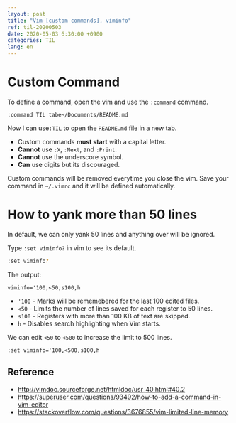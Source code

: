 ```yaml
---
layout: post 
title: "Vim [custom commands], viminfo"
ref: til-20200503
date: 2020-05-03 6:30:00 +0900
categories: TIL
lang: en
---
```


# Custom Command

To define a command, open the vim and use the `:command` command.
```
:command TIL tabe~/Documents/README.md
```

Now I can use`:TIL` to open the `README.md` file in a new tab.

- Custom commands **must start** with a capital letter.
- **Cannot** use `:X`, `:Next`, and `:Print`.
- **Cannot** use the underscore symbol.
- **Can** use digits but its discouraged.

Custom commands will be removed everytime you close the vim.
Save your command in `~/.vimrc` and it will be defined automatically. 

# How to yank more than 50 lines

In default, we can only yank 50 lines and anything over will be ignored.

Type `:set viminfo?` in vim to see its default. 

```bash
:set viminfo?
```
The output:
```
viminfo='100,<50,s100,h
```
- `'100` - Marks will be rememebered for the last 100 edited files.
- `<50` - Limits the number of lines saved for each register to 50 lines.
- `s100` - Registers with more than 100 KB of text are skipped.
- `h` - Disables search highlighting when Vim starts.

We can edit `<50` to `<500` to increase the limit to 500 lines.

```
:set viminfo='100,<500,s100,h
```
## Reference
- http://vimdoc.sourceforge.net/htmldoc/usr_40.html#40.2
- https://superuser.com/questions/93492/how-to-add-a-command-in-vim-editor
- https://stackoverflow.com/questions/3676855/vim-limited-line-memory
